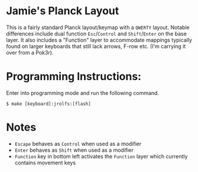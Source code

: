 # Jamie's Planck Layout
This is a fairly standard Planck layout/keymap with a `QWERTY` layout. Notable differences include dual function `Esc`/`Control` and `Shift`/`Enter` on the base layer. It also includes a "Function" layer to accommodate mappings typically found on larger keyboards that still lack arrows, F-row etc. (I'm carrying it over from a Pok3r).

# Programming Instructions:
Enter into programming mode and run the following command.

```shell
$ make [keyboard]:jrolfs:[flash]
```

# Notes
* `Escape` behaves as `Control` when used as a modifier
* `Enter` behaves as `Shift` when used as a modifier
* `Function` key in bottom left activates the `Function` layer which currently contains movement keys
